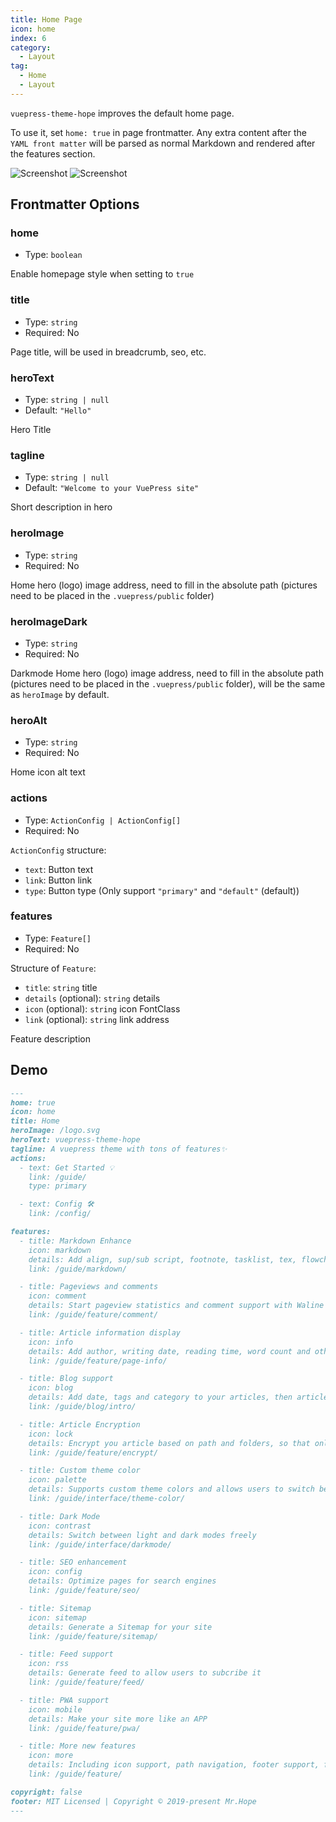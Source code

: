 ```yaml
---
title: Home Page
icon: home
index: 6
category:
  - Layout
tag:
  - Home
  - Layout
---
```


`vuepress-theme-hope` improves the default home page.

To use it, set `home: true` in page frontmatter. Any extra content after the `YAML front matter` will be parsed as normal Markdown and rendered after the features section.

![Screenshot](./assets/home-light.png#light)
![Screenshot](./assets/home-dark.png#dark)

<!-- more -->

## Frontmatter Options

### home

- Type: `boolean`

Enable homepage style when setting to `true`

### title

- Type: `string`
- Required: No

Page title, will be used in breadcrumb, seo, etc.

### heroText

- Type: `string | null`
- Default: `"Hello"`

Hero Title

### tagline

- Type: `string | null`
- Default: `"Welcome to your VuePress site"`

Short description in hero

### heroImage

- Type: `string`
- Required: No

Home hero (logo) image address, need to fill in the absolute path (pictures need to be placed in the `.vuepress/public` folder)

### heroImageDark

- Type: `string`
- Required: No

Darkmode Home hero (logo) image address, need to fill in the absolute path (pictures need to be placed in the `.vuepress/public` folder), will be the same as `heroImage` by default.

### heroAlt

- Type: `string`
- Required: No

Home icon alt text

### actions

- Type: `ActionConfig | ActionConfig[]`
- Required: No

`ActionConfig` structure:

- `text`: Button text
- `link`: Button link
- `type`: Button type (Only support `"primary"` and `"default"` (default))

### features

- Type: `Feature[]`
- Required: No

Structure of `Feature`:

- `title`: `string` title
- `details` (optional): `string` details
- `icon` (optional): `string` icon FontClass
- `link` (optional): `string` link address

Feature description

## Demo

```md
---
home: true
icon: home
title: Home
heroImage: /logo.svg
heroText: vuepress-theme-hope
tagline: A vuepress theme with tons of features✨
actions:
  - text: Get Started 💡
    link: /guide/
    type: primary

  - text: Config 🛠
    link: /config/

features:
  - title: Markdown Enhance
    icon: markdown
    details: Add align, sup/sub script, footnote, tasklist, tex, flowchart, diagram, mark and presentation support in Markdown
    link: /guide/markdown/

  - title: Pageviews and comments
    icon: comment
    details: Start pageview statistics and comment support with Waline
    link: /guide/feature/comment/

  - title: Article information display
    icon: info
    details: Add author, writing date, reading time, word count and other information to your article
    link: /guide/feature/page-info/

  - title: Blog support
    icon: blog
    details: Add date, tags and category to your articles, then article, tag, category and timeline list will be auto generated
    link: /guide/blog/intro/

  - title: Article Encryption
    icon: lock
    details: Encrypt you article based on path and folders, so that only the one you want could see them
    link: /guide/feature/encrypt/

  - title: Custom theme color
    icon: palette
    details: Supports custom theme colors and allows users to switch between preset theme colors
    link: /guide/interface/theme-color/

  - title: Dark Mode
    icon: contrast
    details: Switch between light and dark modes freely
    link: /guide/interface/darkmode/

  - title: SEO enhancement
    icon: config
    details: Optimize pages for search engines
    link: /guide/feature/seo/

  - title: Sitemap
    icon: sitemap
    details: Generate a Sitemap for your site
    link: /guide/feature/sitemap/

  - title: Feed support
    icon: rss
    details: Generate feed to allow users to subcribe it
    link: /guide/feature/feed/

  - title: PWA support
    icon: mobile
    details: Make your site more like an APP
    link: /guide/feature/pwa/

  - title: More new features
    icon: more
    details: Including icon support, path navigation, footer support, fullscreen button, blog homepage, etc.
    link: /guide/feature/

copyright: false
footer: MIT Licensed | Copyright © 2019-present Mr.Hope
---
```
